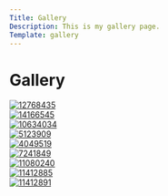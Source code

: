 ```yaml
---
Title: Gallery
Description: This is my gallery page.
Template: gallery
---
```


Gallery
==========================

<div class="gallery-box">
    <a href="%assets_url%/img/gallery/pexels-braeson-holland-12768435.jpg">
        <picture>
            <source media="(min-width: 1500px)" srcset="%assets_url%/img/gallery/pexels-braeson-holland-12768435.jpg?w=450">
            <source media="(min-width: 1410px)" srcset="%assets_url%/img/gallery/pexels-braeson-holland-12768435.jpg?w=350">
            <img src="%assets_url%/img/gallery/pexels-braeson-holland-12768435.jpg?w=300" alt="12768435">
        </source></source></picture>
    </a>
</div>
<div class="gallery-box">
    <a href="%assets_url%/img/gallery/pexels-france-trottier-14166545.jpg">
        <picture>
            <source media="(min-width: 1500px)" srcset="%assets_url%/img/gallery/pexels-france-trottier-14166545.jpg?w=450">
            <source media="(min-width: 1410px)" srcset="%assets_url%/img/gallery/pexels-france-trottier-14166545.jpg?w=350">
            <img src="%assets_url%/img/gallery/pexels-france-trottier-14166545.jpg?w=300" alt="14166545">
        </source></source></picture>
    </a>
</div>
<div class="gallery-box">
    <a href="%assets_url%/img/gallery/pexels-harrison-haines-10634034.jpg">
        <picture>
            <source media="(min-width: 1500px)" srcset="%assets_url%/img/gallery/pexels-harrison-haines-10634034.jpg?w=450">
            <source media="(min-width: 1410px)" srcset="%assets_url%/img/gallery/pexels-harrison-haines-10634034.jpg?w=350">
            <img src="%assets_url%/img/gallery/pexels-harrison-haines-10634034.jpg?w=300" alt="10634034">
        </source></source></picture>
    </a>
</div>
<div class="gallery-box">
    <a href="%assets_url%/img/gallery/pexels-jennifer-field-5123909.jpg">
        <picture>
            <source media="(min-width: 1500px)" srcset="%assets_url%/img/gallery/pexels-jennifer-field-5123909.jpg?w=450">
            <source media="(min-width: 1410px)" srcset="%assets_url%/img/gallery/pexels-jennifer-field-5123909.jpg?w=350">
            <img src="%assets_url%/img/gallery/pexels-jennifer-field-5123909.jpg?w=300" alt="5123909">
        </source></source></picture>
    </a>
</div>
<div class="gallery-box">
    <a href="%assets_url%/img/gallery/pexels-laurent-b-4049519.jpg">
        <picture>
            <source media="(min-width: 1500px)" srcset="%assets_url%/img/gallery/pexels-laurent-b-4049519.jpg?w=450">
            <source media="(min-width: 1410px)" srcset="%assets_url%/img/gallery/pexels-laurent-b-4049519.jpg?w=350">
            <img src="%assets_url%/img/gallery/pexels-laurent-b-4049519.jpg?w=300" alt="4049519">
        </source></source></picture>
    </a>
</div>
<div class="gallery-box">
    <a href="%assets_url%/img/gallery/pexels-moonhead-7241849.jpg">
        <picture>
            <source media="(min-width: 1500px)" srcset="%assets_url%/img/gallery/pexels-moonhead-7241849.jpg?w=450">
            <source media="(min-width: 1410px)" srcset="%assets_url%/img/gallery/pexels-moonhead-7241849.jpg?w=350">
            <img src="%assets_url%/img/gallery/pexels-moonhead-7241849.jpg?w=300" alt="7241849">
        </source></source></picture>
    </a>
</div>
<div class="gallery-box">
    <a href="%assets_url%/img/gallery/pexels-nasim-khan-11080240.jpg">
        <picture>
            <source media="(min-width: 1500px)" srcset="%assets_url%/img/gallery/pexels-nasim-khan-11080240.jpg?w=450">
            <source media="(min-width: 1410px)" srcset="%assets_url%/img/gallery/pexels-nasim-khan-11080240.jpg?w=350">
            <img src="%assets_url%/img/gallery/pexels-nasim-khan-11080240.jpg?w=300" alt="11080240">
        </source></source></picture>
    </a>
</div>
<div class="gallery-box">
    <a href="%assets_url%/img/gallery/pexels-twelve-visualz-11412885.jpg">
        <picture>
            <source media="(min-width: 1500px)" srcset="%assets_url%/img/gallery/pexels-twelve-visualz-11412885.jpg?w=450">
            <source media="(min-width: 1410px)" srcset="%assets_url%/img/gallery/pexels-twelve-visualz-11412885.jpg?w=350">
            <img src="%assets_url%/img/gallery/pexels-twelve-visualz-11412885.jpg?w=300" alt="11412885">
        </source></source></picture>
    </a>
</div>
<div class="gallery-box">
    <a href="%assets_url%/img/gallery/pexels-twelve-visualz-11412891.jpg">
        <picture>
            <source media="(min-width: 1500px)" srcset="%assets_url%/img/gallery/pexels-twelve-visualz-11412891.jpg?w=450">
            <source media="(min-width: 1410px)" srcset="%assets_url%/img/gallery/pexels-twelve-visualz-11412891.jpg?w=350">
            <img src="%assets_url%/img/gallery/pexels-twelve-visualz-11412891.jpg?w=300" alt="11412891">
        </source></source></picture>
    </a>
</div>
